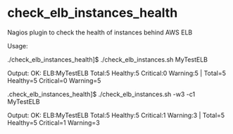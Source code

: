 check_elb_instances_health
==========================

Nagios plugin to check the health of instances behind AWS ELB

Usage:

  ./check_elb_instances_health]$ ./check_elb_instances.sh MyTestELB

  Output: OK: ELB:MyTestELB Total:5 Healthy:5 Critical:0 Warning:5 | Total=5 Healthy=5 Critical=0 Warning=5

  .check_elb_instances_health]$ ./check_elb_instances.sh -w3 -c1 MyTestELB

   Output: OK: ELB:MyTestELB Total:5 Healthy:5 Critical:1 Warning:3 | Total=5 Healthy=5 Critical=1 Warning=3
